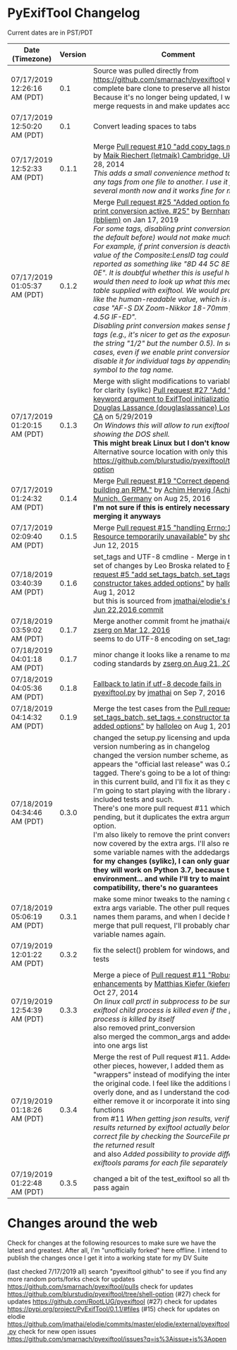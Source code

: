# PyExifTool Changelog

Current dates are in PST/PDT

Date (Timezone)              | Version | Comment
---------------------------- | ------- | -------
07/17/2019 12:26:16 AM (PDT) | 0.1     | Source was pulled directly from https://github.com/smarnach/pyexiftool with a complete bare clone to preserve all history.  Because it's no longer being updated, I will pull all merge requests in and make updates accordingly
07/17/2019 12:50:20 AM (PDT) | 0.1     | Convert leading spaces to tabs
07/17/2019 12:52:33 AM (PDT) | 0.1.1   | Merge [Pull request #10 "add copy_tags method"](https://github.com/smarnach/pyexiftool/pull/10) by [Maik Riechert (letmaik) Cambridge, UK](https://github.com/letmaik) on May 28, 2014<br> *This adds a small convenience method to copy any tags from one file to another. I use it for several month now and it works fine for me.*
07/17/2019 01:05:37 AM (PDT) | 0.1.2   | Merge [Pull request #25 "Added option for keeping print conversion active. #25"](https://github.com/smarnach/pyexiftool/pull/25) by [Bernhard Bliem (bbliem)](https://github.com/bbliem) on Jan 17, 2019<br> *For some tags, disabling print conversion (as was the default before) would not make much sense. For example, if print conversion is deactivated, the value of the Composite:LensID tag could be reported as something like "8D 44 5C 8E 34 3C 8F 0E". It is doubtful whether this is useful here, as we would then need to look up what this means in a table supplied with exiftool. We would probably like the human-readable value, which is in this case "AF-S DX Zoom-Nikkor 18-70mm f/3.5-4.5G IF-ED".*<br>*Disabling print conversion makes sense for a lot of tags (e.g., it's nicer to get as the exposure time not the string "1/2" but the number 0.5). In such cases, even if we enable print conversion, we can disable it for individual tags by appending a # symbol to the tag name.*
07/17/2019 01:20:15 AM (PDT) | 0.1.3   | Merge with slight modifications to variable names for clarity (sylikc) [Pull request #27 "Add "shell" keyword argument to ExifTool initialization"](https://github.com/smarnach/pyexiftool/pull/27) by [Douglas Lassance (douglaslassance) Los Angeles, CA](https://github.com/douglaslassance) on 5/29/2019<br>*On Windows this will allow to run exiftool without showing the DOS shell.*<br>**This might break Linux but I don't know for sure**<br>Alternative source location with only this patch: https://github.com/blurstudio/pyexiftool/tree/shell-option
07/17/2019 01:24:32 AM (PDT) | 0.1.4   | Merge [Pull request #19 "Correct dependency for building an RPM."](https://github.com/smarnach/pyexiftool/pull/19) by [Achim Herwig (Achimh3011) Munich, Germany](https://github.com/Achimh3011) on Aug 25, 2016<br>**I'm not sure if this is entirely necessary, but merging it anyways**
07/17/2019 02:09:40 AM (PDT) | 0.1.5   | Merge [Pull request #15 "handling Errno:11 Resource temporarily unavailable"](https://github.com/smarnach/pyexiftool/pull/15) by [shoyebi](https://github.com/shoyebi) on Jun 12, 2015
07/18/2019 03:40:39 AM (PDT) | 0.1.6   | set_tags and UTF-8 cmdline - Merge in the first set of changes by Leo Broska related to [Pull request #5 "add set_tags_batch, set_tags + constructor takes added options"](https://github.com/smarnach/pyexiftool/pull/5) by [halloleo](https://github.com/halloleo) on Aug 1, 2012<br> but this is sourced from [jmathai/elodie's 6114328 Jun 22,2016 commit](https://github.com/jmathai/elodie/blob/6114328f325660287d1998338a6d5e6ba4ccf069/elodie/external/pyexiftool.py)
07/18/2019 03:59:02 AM (PDT) | 0.1.7   | Merge another commit fromt he jmathai/elodie [zserg on Mar 12, 2016](https://github.com/jmathai/elodie/blob/af36de091e1746b490bed0adb839adccd4f6d2ef/elodie/external/pyexiftool.py)<br> seems to do UTF-8 encoding on set_tags
07/18/2019 04:01:18 AM (PDT) | 0.1.7   | minor change it looks like a rename to match PEP8 coding standards by [zserg on Aug 21, 2016](https://github.com/jmathai/elodie/blob/ad1cbefb15077844a6f64dca567ea5600477dd52/elodie/external/pyexiftool.py)
07/18/2019 04:05:36 AM (PDT) | 0.1.8   | [Fallback to latin if utf-8 decode fails in pyexiftool.py](https://github.com/jmathai/elodie/commit/fe70227c7170e01c8377de7f9770e761eab52036#diff-f9cf0f3eed27e85c9c9469d0e0d431d5) by [jmathai](https://github.com/jmathai/elodie/commits?author=jmathai) on Sep 7, 2016
07/18/2019 04:14:32 AM (PDT) | 0.1.9   | Merge the test cases from the [Pull request #5 "add set_tags_batch, set_tags + constructor takes added options"](https://github.com/smarnach/pyexiftool/pull/5) by [halloleo](https://github.com/halloleo) on Aug 1, 2012
07/18/2019 04:34:46 AM (PDT) | 0.3.0   | changed the setup.py licensing and updated the version numbering as in changelog<br>changed the version number scheme, as it appears the "official last release" was 0.2.0 tagged.  There's going to be a lot of things broken in this current build, and I'll fix it as they come up.  I'm going to start playing with the library and the included tests and such.  <br>There's one more pull request #11 which would be pending, but it duplicates the extra arguments option.  <br>I'm also likely to remove the print conversion as it's now covered by the extra args.  I'll also rename some variable names with the addedargs patch<br>**for my changes (sylikc), I can only guarantee they will work on Python 3.7, because that's my environment... and while I'll try to maintain compatibility, there's no guarantees**
07/18/2019 05:06:19 AM (PDT) | 0.3.1   | make some minor tweaks to the naming of the extra args variable.  The other pull request 11 names them params, and when I decide how to merge that pull request, I'll probably change the variable names again.
07/19/2019 12:01:22 AM (PDT) | 0.3.2   | fix the select() problem for windows, and fix all tests
07/19/2019 12:54:39 AM (PDT) | 0.3.3   | Merge a piece of [Pull request #11 "Robustness enhancements](https://github.com/smarnach/pyexiftool/pull/11) by [Matthias Kiefer (kiefermat)](https://github.com/kiefermat) on Oct 27, 2014<br>*On linux call prctl in subprocess to be sure that the exiftool child process is killed even if the parent process is killed by itself*<br>also removed print_conversion<br>also merged the common_args and added_args into one args list
07/19/2019 01:18:26 AM (PDT) | 0.3.4   | Merge the rest of Pull request #11.  Added the other pieces, however, I added them as "wrappers" instead of modifying the interface of the original code.  I feel like the additions here are overly done, and as I understand the code more, I'll either remove it or incorporate it into single functions<br>from #11 *When getting json results, verify that the results returned by exiftool actually belong to the correct file by checking the SourceFile property of the returned result*<br>and also *Added possibility to provide different exiftools params for each file separately*
07/19/2019 01:22:48 AM (PDT) | 0.3.5   | changed a bit of the test_exiftool so all the tests pass again



# Changes around the web

Check for changes at the following resources to make sure we have the latest and greatest.  After all, I'm "unofficially forked" here offline.  I intend to publish the changes once I get it into a working state for my DV Suite

(last checked 7/17/2019 all)
search "pyexiftool github" to see if you find any more random ports/forks
check for updates https://github.com/smarnach/pyexiftool/pulls
check for updates https://github.com/blurstudio/pyexiftool/tree/shell-option (#27)
check for updates https://github.com/RootLUG/pyexiftool (#27)
check for updates https://pypi.org/project/PyExifTool/0.1.1/#files (#15)
check for updates on elodie https://github.com/jmathai/elodie/commits/master/elodie/external/pyexiftool.py
check for new open issues https://github.com/smarnach/pyexiftool/issues?q=is%3Aissue+is%3Aopen

